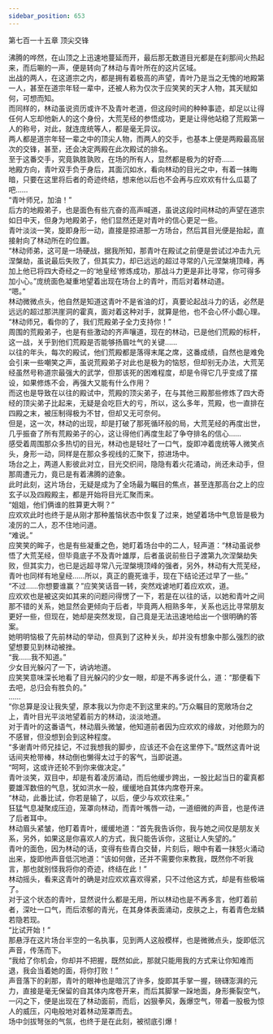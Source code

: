 ```yaml
---
sidebar_position: 653
---
```

 第七百一十五章 顶尖交锋


沸腾的哗然，在山顶之上迅速地蔓延而开，最后那无数道目光都是在刹那间火热起来，而后唰的一声，便是转向了林动与青叶所在的这片区域。  
出战的两人，在这道宗之内，都是拥有着极高的声望，青叶乃是当之无愧的地殿第一人，甚至在道宗年轻一辈中，还被人称为仅次于应笑笑的天才人物，其天赋如何，可想而知。  
而同样的，林动虽说资历或许不及青叶老道，但这段时间的种种事迹，却足以让得任何人忘却他新人的这个身份，大荒芜经的参悟成功，更是让得他站稳了荒殿第一人的称号，对此，就连庞统等人，都是毫无异议。  
两人都是道宗年轻一辈之中的顶尖人物，而两人的交手，也基本上便是两殿最高层次的交锋，甚至，还会决定两殿在此次殿试的排名。  
至于这番交手，究竟孰胜孰败，在场的所有人，显然都是极为的好奇……  
地殿方向，青叶双手负于身后，其面沉如水，看向林动的目光之中，有着一抹晦暗，只要在这里将后者的奇迹终结，想来他以后也不会再与应欢欢有什么瓜葛了吧……  
“青叶师兄，加油！”  
后方的地殿弟子，也是面色有些亢奋的高声喊道，虽说这段时间林动的声望在道宗如日中天，但身为地殿弟子，他们显然还是对青叶的信心更足一些。  
青叶淡淡一笑，旋即身形一动，直接是掠进那一方场台，然后其目光便是抬起，直接射向了林动所在的位置。  
“林动师弟，这可是一场硬战，据我所知，那青叶在殿试之前便是尝试过冲击九元涅槃劫，虽说最后失败了，但其实力，却已远远的超过寻常的八元涅槃境顶峰，再加上他已将四大奇经之一的‘地皇经’修炼成功，那战斗力更是非比寻常，你可得多加小心。”庞统面色凝重地望着出现在场台上的青叶，而后对着林动道。  
“嗯。”  
林动微微点头，他自然是知道这青叶不是省油的灯，真要论起战斗力的话，必然是远远的超过那洪崖洞的霍真，面对着这种对手，就算是他，也不会心怀小觑心理。  
“林动师兄，看你的了，我们荒殿弟子全力支持你！”  
周围的荒殿弟子，也是有些激动的齐声嚷道，现在的林动，已是他们荒殿的标杆，这一战，关乎到他们荒殿是否能够扬眉吐气的关键……  
以往的年头，每次的殿试，他们荒殿都是落得末尾之席，这番成绩，自然也是难免会引来一些嘲笑之声，虽说荒殿弟子对此也是极为的恼怒，但却别无办法，大荒芜经虽然号称道宗最强大的武学，但那该死的困难程度，却是令得它几乎变成了摆设，如果修炼不会，再强大又能有什么作用？  
而这也是导致在以往的殿试中，荒殿的顶尖弟子，在与其他三殿那些修炼了四大奇经的顶尖弟子比起来，无疑是会吃巨大的亏，所以，这么多年，荒殿，也一直排在四殿之末，被压制得极为不甘，但却又无可奈何。  
但是，这一次，林动的出现，却是打破了那死循环般的局，大荒芜经的再度出世，几乎振奋了所有荒殿弟子的心，这让得他们再度生起了争夺排名的信心……  
感受着周围那众多热切的目光，林动也是轻吐了一口气，旋即冲着庞统等人微笑点头，身形一动，同样是在那众多视线的汇聚下，掠进场中。  
场台之上，两道人影彼此对立，目光交织间，隐隐有着火花涌动，尚还未动手，但那周遭元力，竟已是有着沸腾的迹象。  
此时此刻，这片场台，无疑是成为了全场最为瞩目的焦点，甚至连那高台之上的应玄子以及四殿殿主，都是开始将目光汇聚而来。  
“姐姐，他们俩谁的胜算更大啊？”  
应欢欢此时也终于是从刚才那种羞恼状态中恢复了过来，她望着场中气息皆是极为凌厉的二人，忍不住地问道。  
“难说。”  
应笑笑的眸子，也是有些凝重之色，她盯着场台中的二人，轻声道：“林动虽说参悟了大荒芜经，但毕竟底子不及青叶雄厚，后者虽说前些日子渡第九次涅槃劫失败，但其实力，也已是远超寻常八元涅槃境顶峰的强者，另外，林动有大荒芜经，青叶也同样有地皇经……所以，真正的鹿死谁手，现在下结论还过早了一些。”  
“不过……你想要谁赢？”应笑笑话音一转，突然戏谑地盯着应欢欢，道。  
应欢欢也是被这突如其来的问题问得愣了一下，若是在以往的话，以她和青叶之间那不错的关系，她显然会更倾向于后者，毕竟两人相熟多年，关系也远比寻常朋友更好一些，但现在，她却是突然发现，自己竟是无法迅速地给出一个很明确的答案。  
她明明恼极了先前林动的举动，但真到了这种关头，却并没有想象中那么强烈的欲望想要见到林动被挫。  
“我……我不知道。”  
少女目光躲闪了一下，讷讷地道。  
应笑笑意味深长地看了目光躲闪的少女一眼，却是不再多说什么，道：“那便看下去吧，总归会有胜负的。”  
……  
“你总算是没让我失望，原本我以为你走不到这里来的。”万众瞩目的宽敞场台之上，青叶目光平淡地望着前方的林动，淡淡地道。  
对于青叶的这番语气，林动眉头微皱，他知道前者因为应欢欢的缘故，对他颇为的不感冒，但没想到会到这种程度。  
“多谢青叶师兄挂记，不过我想我的脚步，应该还不会在这里停下。”既然这青叶说话间夹枪带棒，林动倒也懒得太过于的客气，当即说道。  
“呵呵，这或许还轮不到你来做决定。”  
青叶淡笑，双目中，却是有着凌厉涌动，而后他缓步跨出，一股比起当日的霍真都要雄浑数倍的气息，犹如洪水一般，缓缓地自其体内席卷开来。  
“林动，此番比试，你若是输了，以后，便少与欢欢往来。”  
狂猛气息凝聚成压迫，笼罩向林动，而青叶嘴唇一动，一道细微的声音，也是传进了后者耳中。  
林动眉头紧皱，他盯着青叶，缓缓地道：“首先我告诉你，我与她之间仅是朋友关系，另外，如果这是你喜欢人的方式，我只能告诉你，这挺让人失望的。”  
青叶的面色，因为林动的话，变得有些青白交替，片刻后，眼中有着一抹怒火涌动出来，旋即他声音低沉地道：“该如何做，还并不需要你来教我，既然你不听我言，那也就别怪我将你的奇迹，终结在此！”  
林动摇头，看来这青叶的确是对应欢欢喜欢得紧，只不过他这方式，却是有些极端了。  
对于这个状态的青叶，显然说什么都是无用，所以林动也是不再多言，他盯着前者，深吐一口气，而后浓郁的青光，在其身体表面涌动，皮肤之上，有着青色龙鳞若隐若现。  
“比试开始！”  
那悬浮在这片场台半空的一名执事，见到两人这般模样，也是微微点头，旋即低沉声音，传荡而下。  
“我给了你机会，你却并不把握，既然如此，那就只能用我的方式来让你知难而退，我会当着她的面，将你打败！”  
声音落下的刹那，青叶的眼神也是暗沉了许多，旋即其手掌一握，磅礴澎湃的元力，直接是毫无保留的自其体内席卷开来，而后其脚掌一跺地面，身形撕裂空气，一闪之下，便是出现在了林动面前，而后，凶狠拳风，轰爆空气，带着一股极为惊人的威压，闪电般地对着林动笼罩而去。  
场中剑拔弩张的气氛，也终于是在此刻，被彻底引爆！  
  
  
